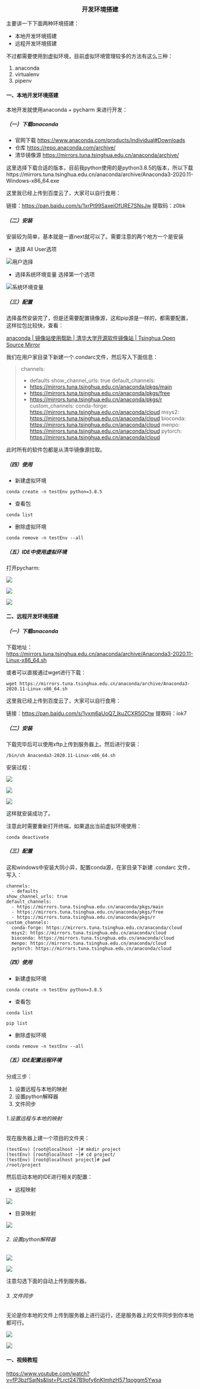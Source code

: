 <center><h3>开发环境搭建</h3></center>

主要讲一下下面两种环境搭建：

- 本地开发环境搭建
- 远程开发环境搭建

不过都需要使用到虚拟环境，目前虚拟环境管理较多的方法有这么三种：

1. anaconda
2. virtualenv
3. pipenv

#### 一、本地开发环境搭建

本地开发就使用anaconda + pycharm 来进行开发：

##### （一）下载anaconda

- 官网下载 https://www.anaconda.com/products/individual#Downloads
- 仓库 https://repo.anaconda.com/archive/
- 清华镜像源 https://mirrors.tuna.tsinghua.edu.cn/anaconda/archive/

这里选择下载合适的版本，目前我python使用的是python3.8.5的版本，所以下载https://mirrors.tuna.tsinghua.edu.cn/anaconda/archive/Anaconda3-2020.11-Windows-x86_64.exe

这里我已经上传到百度云了，大家可以自行食用：

链接：https://pan.baidu.com/s/1xrPt99SaxeiOfURE7SNsJw 
提取码：z0bk 

##### （二）安装

安装较为简单，基本就是一直next就可以了。需要注意的两个地方一个是安装

- 选择 All User选项

![用户选择](./picture/图片1.png)

- 选择系统环境变量 选择第一个选项

![系统环境变量](./picture/图片2.png)

##### （三）配置

选择虽然安装完了，但是还需要配置镜像源，这和pip源是一样的，都需要配置，这样拉包比较快，查看：

[anaconda | 镜像站使用帮助 | 清华大学开源软件镜像站 | Tsinghua Open Source Mirror](https://mirror.tuna.tsinghua.edu.cn/help/anaconda/)

我们在用户家目录下新建一个.condarc文件，然后写入下面信息：

> channels:
>   - defaults
> show_channel_urls: true
> default_channels:
>   - https://mirrors.tuna.tsinghua.edu.cn/anaconda/pkgs/main
>   - https://mirrors.tuna.tsinghua.edu.cn/anaconda/pkgs/free
>   - https://mirrors.tuna.tsinghua.edu.cn/anaconda/pkgs/r
>     custom_channels:
>     conda-forge: https://mirrors.tuna.tsinghua.edu.cn/anaconda/cloud
>     msys2: https://mirrors.tuna.tsinghua.edu.cn/anaconda/cloud
>     bioconda: https://mirrors.tuna.tsinghua.edu.cn/anaconda/cloud
>     menpo: https://mirrors.tuna.tsinghua.edu.cn/anaconda/cloud
>     pytorch: https://mirrors.tuna.tsinghua.edu.cn/anaconda/cloud

此时所有的软件包都是从清华镜像源拉取。

##### （四）使用

- 新建虚拟环境

```shell
conda create -n testEnv python=3.8.5
```

- 查看包

```shell
conda list
```

- 删除虚拟环境

```shell
conda remove -n testEnv --all
```

##### （五）IDE中使用虚拟环境

打开pycharm:

![](./picture/图片3.png)

![](./picture/图片4.png)

![](./picture/图片5.png)

#### 二、远程开发环境搭建

##### （一）下载anaconda

下载地址：https://mirrors.tuna.tsinghua.edu.cn/anaconda/archive/Anaconda3-2020.11-Linux-x86_64.sh

或者可以直接通过wget进行下载：

```shell
wget https://mirrors.tuna.tsinghua.edu.cn/anaconda/archive/Anaconda3-2020.11-Linux-x86_64.sh
```

这里我已经上传到百度云了，大家可以自行食用：

链接：https://pan.baidu.com/s/1yxm6aUoQ7_lkuZCXR50Ctw 
提取码：iok7 

##### （二）安装

下载完毕后可以使用xftp上传到服务器上。然后进行安装：

```shell
/bin/sh Anaconda3-2020.11-Linux-x86_64.sh
```

安装过程：

![](./picture/图片6.png)

![](./picture/图片7.png)

![](./picture/图片8.png)

这样就安装成功了。

注意此时需要重新打开终端，如果退出当前虚拟环境使用：

```she
conda deactivate
```

##### （三）配置

这和windows中安装大同小异，配置conda源，在家目录下新建 .condarc 文件，写入：

```shell
channels:
  - defaults
show_channel_urls: true
default_channels:
  - https://mirrors.tuna.tsinghua.edu.cn/anaconda/pkgs/main
  - https://mirrors.tuna.tsinghua.edu.cn/anaconda/pkgs/free
  - https://mirrors.tuna.tsinghua.edu.cn/anaconda/pkgs/r
custom_channels:
  conda-forge: https://mirrors.tuna.tsinghua.edu.cn/anaconda/cloud
  msys2: https://mirrors.tuna.tsinghua.edu.cn/anaconda/cloud
  bioconda: https://mirrors.tuna.tsinghua.edu.cn/anaconda/cloud
  menpo: https://mirrors.tuna.tsinghua.edu.cn/anaconda/cloud
  pytorch: https://mirrors.tuna.tsinghua.edu.cn/anaconda/cloud
```

##### （四）使用

- 新建虚拟环境

```shell
conda create -n testEnv python=3.8.5
```

- 查看包

```shell
conda list
```

```she
pip list
```

- 删除虚拟环境

```shell
conda remove -n testEnv --all
```

##### （五）IDE配置远程环境

分成三步：

1. 设置远程与本地的映射
2. 设置python解释器
3. 文件同步

###### 1.设置远程与本地的映射

现在服务器上建一个项目的文件夹：

```shell
(testEnv) [root@localhost ~]# mkdir project
(testEnv) [root@localhost ~]# cd project/
(testEnv) [root@localhost project]# pwd
/root/project
```

然后启动本地的IDE进行相关的配置：

- 远程映射

![](./picture/图片9.png)

- 目录映射

![](./picture/图片10.png)

###### 2. 设置python解释器

![](./picture/图片11.png)

![](./picture/图片12.png)

注意勾选下面的自动上传到服务器。

###### 3. 文件同步

无论是你本地的文件上传到服务器上进行运行，还是服务器上的文件同步到你本地都可行。

![](./picture/图片13.png)

![](./picture/图片14.png)

#### 一、视频教程
https://www.youtube.com/watch?v=fP3bzfSaiNs&list=PLrct247B9ofy6nKImhzH571qoggm5Ywsa


